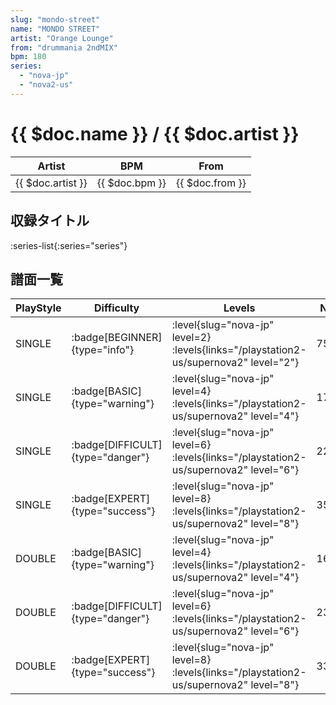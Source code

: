 ```yaml
---
slug: "mondo-street"
name: "MONDO STREET"
artist: "Orange Lounge"
from: "drummania 2ndMIX"
bpm: 180
series:
  - "nova-jp"
  - "nova2-us"
---
```


# {{ $doc.name }} / {{ $doc.artist }}

|Artist|BPM|From|
|------|---|----|
|{{ $doc.artist }}|{{ $doc.bpm }}|{{ $doc.from }}|

## 収録タイトル

:series-list{:series="series"}

## 譜面一覧

|PlayStyle|Difficulty|Levels|Notes|Movie|
|---------|----------|------|-----|-----|
|SINGLE| :badge[BEGINNER]{type="info"}|<div class="field is-grouped is-grouped-multiline"> :level{slug="nova-jp" level=2} :levels{links="/playstation2-us/supernova2" level="2"}</div>|75/2||
|SINGLE| :badge[BASIC]{type="warning"}|<div class="field is-grouped is-grouped-multiline"> :level{slug="nova-jp" level=4} :levels{links="/playstation2-us/supernova2" level="4"}</div>|179/17||
|SINGLE| :badge[DIFFICULT]{type="danger"}|<div class="field is-grouped is-grouped-multiline"> :level{slug="nova-jp" level=6} :levels{links="/playstation2-us/supernova2" level="6"}</div>|229/35||
|SINGLE| :badge[EXPERT]{type="success"}|<div class="field is-grouped is-grouped-multiline"> :level{slug="nova-jp" level=8} :levels{links="/playstation2-us/supernova2" level="8"}</div>|350/21||
|DOUBLE| :badge[BASIC]{type="warning"}|<div class="field is-grouped is-grouped-multiline"> :level{slug="nova-jp" level=4} :levels{links="/playstation2-us/supernova2" level="4"}</div>|164/22||
|DOUBLE| :badge[DIFFICULT]{type="danger"}|<div class="field is-grouped is-grouped-multiline"> :level{slug="nova-jp" level=6} :levels{links="/playstation2-us/supernova2" level="6"}</div>|235/36||
|DOUBLE| :badge[EXPERT]{type="success"}|<div class="field is-grouped is-grouped-multiline"> :level{slug="nova-jp" level=8} :levels{links="/playstation2-us/supernova2" level="8"}</div>|333/26||
